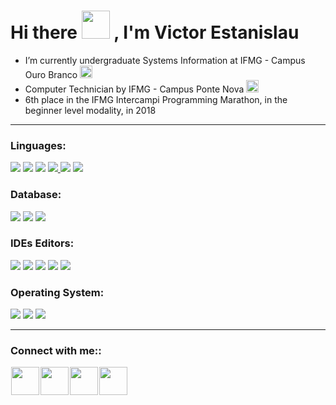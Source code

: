 <h1>Hi there
  <a><img src="https://cdn.discordapp.com/emojis/852645001079029881.gif?v=1" width="45" height="45"/></a>
  , I'm Victor Estanislau
</h1>
<p>
<ul>
   <li>
      I’m currently undergraduate Systems Information at IFMG - Campus Ouro Branco <a><img src="https://cdn.discordapp.com/emojis/851604969501360138.png?v=1" width="20" height="20"/></a>
  </li>
  <li>
    Computer Technician by IFMG - Campus Ponte Nova <a><img src="https://cdn.discordapp.com/emojis/851604969501360138.png?v=1" width="20" height="20"/></a>
  </li>
  </li>
    <li>
     6th place in the IFMG Intercampi Programming Marathon, in the beginner level modality, in 2018
  </li>
</ul>
</p>
<div>
  <hr>
  <h3>Linguages:</h3>
  <a href = "#"><img src="https://img.shields.io/badge/Java-ED8B00?style=for-the-badge&amp;logo=java&amp;logoColor=white" style="max-width:100%;"></a>
  <a href = "#"><img src="https://img.shields.io/badge/python-3670A0?style=for-the-badge&logo=python&logoColor=ffdd54"></a>
  <a href = "#"><img src="https://img.shields.io/badge/HTML5-E34F26?style=for-the-badge&amp;logo=html5&amp;logoColor=white" style="max-width:100%;"></a>
  <a href = "#"><img src="https://img.shields.io/badge/css3-%231572B6.svg?style=for-the-badge&logo=css3&logoColor=white" style="max-width:100%;"> </a>
  <a href = "#"><img src="https://img.shields.io/badge/JavaScript-F7DF1E?style=for-the-badge&amp;logo=javascript&amp;logoColor=black" style="max-width:100%;"></a>
  <a href = "#"><img src="https://img.shields.io/badge/php-%23777BB4.svg?style=for-the-badge&logo=php&logoColor=white" style="max-width:100%;"> </a>
  <br>
  <h3>Database:</h3>
  <a href = "#"><img src="https://img.shields.io/badge/mysql-%2300f.svg?style=for-the-badge&logo=mysql&logoColor=white" style="max-width:100%;"></a>
  <a href = "#"><img src="https://img.shields.io/badge/postgres-%23316192.svg?style=for-the-badge&logo=postgresql&logoColor=white" style="max-width:100%;"></a>
  <a href = "#"><img src="https://img.shields.io/badge/sqlite-%2307405e.svg?style=for-the-badge&logo=sqlite&logoColor=white" style="max-width:100%;"></a>
  <h3>IDEs Editors:</h3>
  <a href = "#"><img src="https://img.shields.io/badge/Android%20Studio-3DDC84.svg?style=for-the-badge&logo=android-studio&logoColor=white" style="max-width:100%;"></a>
  <a href = "#"><img src="https://img.shields.io/badge/NetBeansIDE-1B6AC6.svg?style=for-the-badge&logo=apache-netbeans-ide&logoColor=white" style="max-width:100%;"></a>
  <a href = "#"><img src="https://img.shields.io/badge/pycharm-143?style=for-the-badge&logo=pycharm&logoColor=black&color=black&labelColor=green" style="max-width:100%;"></a>
  <a href = "#"><img src="https://img.shields.io/badge/Visual%20Studio%20Code-0078d7.svg?style=for-the-badge&logo=visual-studio-code&logoColor=white" style="max-width:100%;"></a>
  <a href = "#"><img src="https://img.shields.io/badge/sublime_text-%23575757.svg?style=for-the-badge&logo=sublime-text&logoColor=important" style="max-width:100%;"></a>
  <br>
  <h3>Operating System:</h3>
  <a href = "#"><img src="https://img.shields.io/badge/Android-3DDC84?style=for-the-badge&logo=android&logoColor=white" style="max-width:100%;"></a>
  <a href = "#"><img src="https://img.shields.io/badge/Linux%20Mint-87CF3E?style=for-the-badge&logo=Linux%20Mint&logoColor=white" style="max-width:100%;"></a>
  <a href = "#"><img src="https://img.shields.io/badge/Ubuntu-E95420?style=for-the-badge&logo=ubuntu&logoColor=white" style="max-width:100%;"></a>
  <hr>
</div>
<div>
  <h3>Connect with me::</h3>  
    <a href="https://www.instagram.com/estanisvictor"><img src="https://upload.wikimedia.org/wikipedia/commons/thumb/a/a5/Instagram_icon.png/1024px-Instagram_icon.png" width="45" height="45" align="left" hspace="1"></a>
    <a href="https://twitter.com/EstanisVictor"><img src="https://cdn4.iconfinder.com/data/icons/social-media-icons-the-circle-set/48/twitter_circle-512.png" width="45" height="45" align="left" hspace="1"></a>
   <a href="https://www.linkedin.com/in/estanisvictor"><img src="https://image.flaticon.com/icons/png/512/174/174857.png" width="45" height="45" align="left" hspace="1"></a>
   <a href="https://www.facebook.com/victorestanislau.estanislau"><img src="https://image.flaticon.com/icons/png/512/220/220200.png" width="45" height="45" align="left" hspace="1"></a>
</div>
